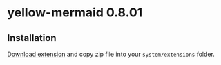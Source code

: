 # yellow-mermaid 0.8.01

## Installation

[Download extension](https://github.com/GiovanniSalmeri/yellow-quiz/archive/main.zip) and copy zip file into your `system/extensions` folder.

